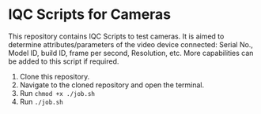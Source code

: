 # IQC Scripts for Cameras
This repository contains IQC Scripts to test cameras. It is aimed to determine attributes/parameters of the video device connected: Serial No., Model ID, build ID, frame per second, Resolution, etc. More capabilities can be added to this script if required. 


1. Clone this repository.
2. Navigate to the cloned repository and open the terminal.
3. Run `chmod +x ./job.sh`
4. Run `./job.sh`  


